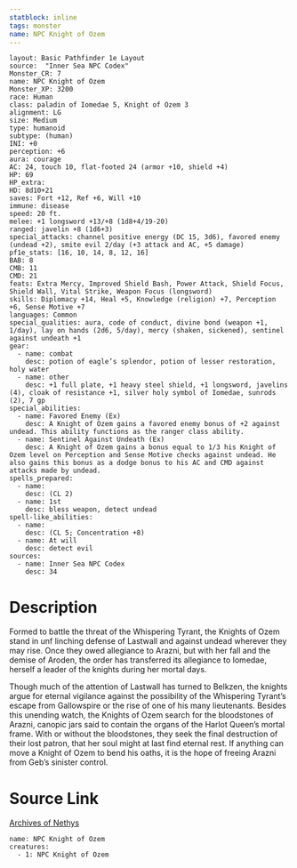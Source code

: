 ```yaml
---
statblock: inline
tags: monster
name: NPC Knight of Ozem
---
```

```statblock
layout: Basic Pathfinder 1e Layout
source:  "Inner Sea NPC Codex"
Monster_CR: 7
name: NPC Knight of Ozem
Monster_XP: 3200
race: Human
class: paladin of Iomedae 5, Knight of Ozem 3
alignment: LG
size: Medium
type: humanoid
subtype: (human)
INI: +0
perception: +6
aura: courage
AC: 24, touch 10, flat-footed 24 (armor +10, shield +4)
HP: 69
HP_extra: 
HD: 8d10+21
saves: Fort +12, Ref +6, Will +10
immune: disease
speed: 20 ft.
melee: +1 longsword +13/+8 (1d8+4/19-20)
ranged: javelin +8 (1d6+3)
special_attacks: channel positive energy (DC 15, 3d6), favored enemy (undead +2), smite evil 2/day (+3 attack and AC, +5 damage)
pf1e_stats: [16, 10, 14, 8, 12, 16]
BAB: 8
CMB: 11
CMD: 21
feats: Extra Mercy, Improved Shield Bash, Power Attack, Shield Focus, Shield Wall, Vital Strike, Weapon Focus (longsword)
skills: Diplomacy +14, Heal +5, Knowledge (religion) +7, Perception +6, Sense Motive +7
languages: Common
special_qualities: aura, code of conduct, divine bond (weapon +1, 1/day), lay on hands (2d6, 5/day), mercy (shaken, sickened), sentinel against undeath +1
gear:
  - name: combat
    desc: potion of eagle’s splendor, potion of lesser restoration, holy water
  - name: other
    desc: +1 full plate, +1 heavy steel shield, +1 longsword, javelins (4), cloak of resistance +1, silver holy symbol of Iomedae, sunrods (2), 7 gp
special_abilities:
  - name: Favored Enemy (Ex)
    desc: A Knight of Ozem gains a favored enemy bonus of +2 against undead. This ability functions as the ranger class ability.
  - name: Sentinel Against Undeath (Ex)
    desc: A Knight of Ozem gains a bonus equal to 1/3 his Knight of Ozem level on Perception and Sense Motive checks against undead. He also gains this bonus as a dodge bonus to his AC and CMD against attacks made by undead.
spells_prepared:
  - name:
    desc: (CL 2)
  - name: 1st
    desc: bless weapon, detect undead
spell-like_abilities:
  - name:
    desc: (CL 5; Concentration +8)
  - name: At will
    desc: detect evil
sources:
  - name: Inner Sea NPC Codex
    desc: 34
```
# Description
Formed to battle the threat of the Whispering Tyrant, the Knights of Ozem stand in unf linching defense of Lastwall and against undead wherever they may rise. Once they owed allegiance to Arazni, but with her fall and the demise of Aroden, the order has transferred its allegiance to Iomedae, herself a leader of the knights during her mortal days.

Though much of the attention of Lastwall has turned to Belkzen, the knights argue for eternal vigilance against the possibility of the Whispering Tyrant’s escape from Gallowspire or the rise of one of his many lieutenants. Besides this unending watch, the Knights of Ozem search for the bloodstones of Arazni, canopic jars said to contain the organs of the Harlot Queen’s mortal frame. With or without the bloodstones, they seek the final destruction of their lost patron, that her soul might at last find eternal rest. If anything can move a Knight of Ozem to bend his oaths, it is the hope of freeing Arazni from Geb’s sinister control.
# Source Link
[Archives of Nethys](https://aonprd.com/NPCDisplay.aspx?ItemName=Knight%20of%20Ozem)
```encounter-table
name: NPC Knight of Ozem
creatures:
  - 1: NPC Knight of Ozem
```

